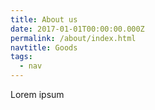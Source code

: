 ```yaml
---
title: About us
date: 2017-01-01T00:00:00.000Z
permalink: /about/index.html
navtitle: Goods
tags:
  - nav
---
```

Lorem ipsum
